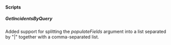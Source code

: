 
#### Scripts
##### GetIncidentsByQuery
Added support for splitting the *populateFields* argument into a list separated by "|" together with a comma-separated list.